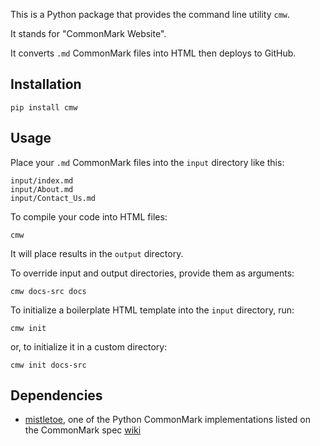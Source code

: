 

This is a Python package that provides the command line utility `cmw`.

It stands for "CommonMark Website".

It converts `.md` CommonMark files into HTML then deploys to GitHub.

## Installation

    pip install cmw

## Usage

Place your `.md` CommonMark files into the `input` directory like this:

    input/index.md
    input/About.md
    input/Contact_Us.md

To compile your code into HTML files:

    cmw

It will place results in the `output` directory.

To override input and output directories, provide them as arguments:

    cmw docs-src docs

To initialize a boilerplate HTML template into the `input` directory, run:

    cmw init

or, to initialize it in a custom directory:

    cmw init docs-src

## Dependencies

- [mistletoe](https://github.com/miyuchina/mistletoe), one of the Python
  CommonMark implementations listed on the CommonMark spec
  [wiki](https://github.com/commonmark/commonmark-spec/wiki/List-of-CommonMark-Implementations)
